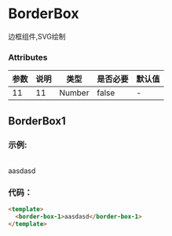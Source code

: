# BorderBox

边框组件,SVG绘制



### Attributes

| 参数 | 说明 | 类型   | 是否必要 | 默认值 |
| ---- | ---- | ------ | -------- | ------ |
| 11   | 11   | Number | false    | -      |


## BorderBox1

### 示例:
<br />
<div class="code-show" >
  <border-box-1>aasdasd</border-box-1>
</div>

### 代码：

```html
<template>
  <border-box-1>aasdasd</border-box-1>
</template>
```